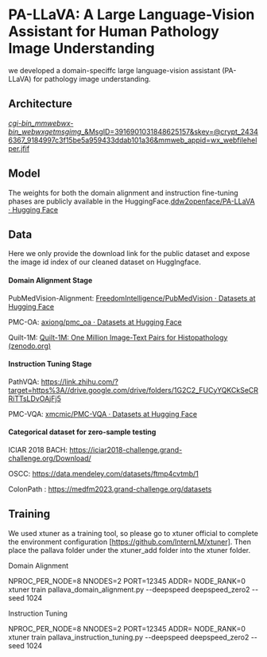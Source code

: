 # PA-LLaVA: A Large Language-Vision Assistant for Human Pathology Image Understanding

we developed a domain-speciffc large language-vision assistant (PA-LLaVA) for pathology image understanding.

## Architecture

 [_cgi-bin_mmwebwx-bin_webwxgetmsgimg__&MsgID=3916901031848625157&skey=@crypt_24346367_9184997c3f15be5a959433ddab101a36&mmweb_appid=wx_webfilehelper.jfif](_cgi-bin_mmwebwx-bin_webwxgetmsgimg__&MsgID=3916901031848625157&skey=@crypt_24346367_9184997c3f15be5a959433ddab101a36&mmweb_appid=wx_webfilehelper.jfif) 

## Model

The weights for both the domain alignment and instruction fine-tuning phases are publicly available in the HuggingFace.[ddw2openface/PA-LLaVA · Hugging Face](https://huggingface.co/ddw2openface/PA-LLaVA)

## Data

Here we only provide the download link for the public dataset and expose the image id index of our cleaned dataset on HuggIngface.

#### Domain Alignment Stage

PubMedVision-Alignment: [FreedomIntelligence/PubMedVision · Datasets at Hugging Face](https://huggingface.co/datasets/FreedomIntelligence/PubMedVision)

PMC-OA: [axiong/pmc_oa · Datasets at Hugging Face](https://huggingface.co/datasets/axiong/pmc_oa)

Quilt-1M: [Quilt-1M: One Million Image-Text Pairs for Histopathology (zenodo.org)](https://zenodo.org/records/8239942)

#### Instruction Tuning Stage

PathVQA: https://link.zhihu.com/?target=https%3A//drive.google.com/drive/folders/1G2C2_FUCyYQKCkSeCRRiTTsLDvOAjFj5

PMC-VQA: [xmcmic/PMC-VQA · Datasets at Hugging Face](https://huggingface.co/datasets/xmcmic/PMC-VQA)

#### Categorical dataset for zero-sample testing

ICIAR 2018 BACH: https://iciar2018-challenge.grand-challenge.org/Download/

OSCC: https://data.mendeley.com/datasets/ftmp4cvtmb/1 

ColonPath : https://medfm2023.grand-challenge.org/datasets

## Training

We used xtuner as a training tool, so please go to xtuner official to complete the environment configuration [https://github.com/InternLM/xtuner]. Then place the pallava folder under the xtuner_add folder into the xtuner folder.

Domain Alignment

NPROC_PER_NODE=8 NNODES=2 PORT=12345 ADDR= NODE_RANK=0 xtuner train pallava_domain_alignment.py --deepspeed deepspeed_zero2 --seed 1024

Instruction Tuning

NPROC_PER_NODE=8 NNODES=2 PORT=12345 ADDR= NODE_RANK=0 xtuner train pallava_instruction_tuning.py --deepspeed deepspeed_zero2 --seed 1024
